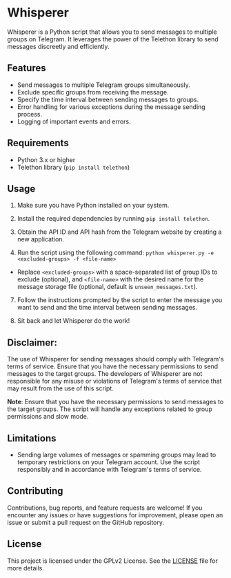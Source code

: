 # Whisperer

Whisperer is a Python script that allows you to send messages to multiple groups on Telegram. It leverages the power of the Telethon library to send messages discreetly and efficiently.

## Features

- Send messages to multiple Telegram groups simultaneously.
- Exclude specific groups from receiving the message.
- Specify the time interval between sending messages to groups.
- Error handling for various exceptions during the message sending process.
- Logging of important events and errors.

## Requirements

- Python 3.x or higher
- Telethon library (`pip install telethon`)

## Usage

1. Make sure you have Python installed on your system.

3. Install the required dependencies by running `pip install telethon`.
   
4. Obtain the API ID and API hash from the Telegram website by creating a new application.
   
5. Run the script using the following command:
   `python whisperer.py -e <excluded-groups> -f <file-name>`
- Replace `<excluded-groups>` with a space-separated list of group IDs to exclude (optional), and `<file-name>` with the desired name for the message storage file (optional, default is `unseen_messages.txt`).

7. Follow the instructions prompted by the script to enter the message you want to send and the time interval between sending messages.

8. Sit back and let Whisperer do the work!
   
## **Disclaimer**: 
The use of Whisperer for sending messages should comply with Telegram's terms of service. Ensure that you have the necessary permissions to send messages to the target groups. The developers of Whisperer are not responsible for any misuse or violations of Telegram's terms of service that may result from the use of this script.

**Note**: Ensure that you have the necessary permissions to send messages to the target groups. The script will handle any exceptions related to group permissions and slow mode.

## Limitations

- Sending large volumes of messages or spamming groups may lead to temporary restrictions on your Telegram account. Use the script responsibly and in accordance with Telegram's terms of service.

## Contributing

Contributions, bug reports, and feature requests are welcome! If you encounter any issues or have suggestions for improvement, please open an issue or submit a pull request on the GitHub repository.

## License

This project is licensed under the GPLv2 License. See the [LICENSE](LICENSE) file for more details.


   

